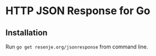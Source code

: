 # HTTP JSON Response for Go

## Installation

Run `go get resenje.org/jsonresponse` from command line.

